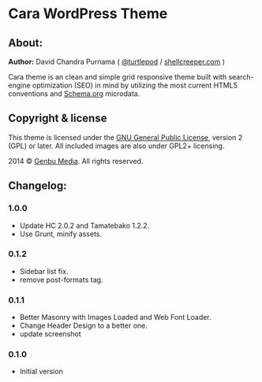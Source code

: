 # Cara WordPress Theme

## About:

**Author:** David Chandra Purnama ( [@turtlepod](http://twitter.com/turtlepod) / [shellcreeper.com](http://shellcreeper.com/) )

Cara theme is an clean and simple grid responsive theme built with search-engine optimization (SEO) in mind by utilizing the most current HTML5 conventions and [Schema.org](http://schema.org) microdata.

## Copyright & license

This theme is licensed under the [GNU General Public License](http://www.gnu.org/licenses/old-licenses/gpl-2.0.html), version 2 (GPL) or later.
All included images are also under GPL2+ licensing.

2014 © [Genbu Media](http://genbu.me/). All rights reserved.

## Changelog:

### 1.0.0
* Update HC 2.0.2 and Tamatebako 1.2.2.
* Use Grunt, minify assets.

### 0.1.2
* Sidebar list fix.
* remove post-formats tag.

### 0.1.1
* Better Masonry with Images Loaded and Web Font Loader.
* Change Header Design to a better one.
* update screenshot

### 0.1.0
* Initial version
